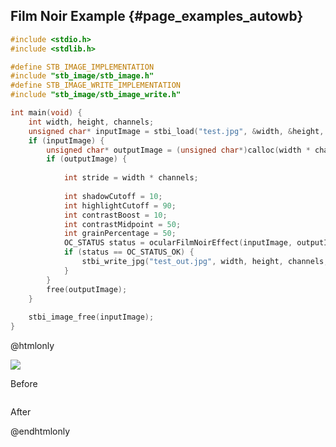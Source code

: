 ## Film Noir Example {#page_examples_autowb}

```c
#include <stdio.h>
#include <stdlib.h>

#define STB_IMAGE_IMPLEMENTATION
#include "stb_image/stb_image.h"
#define STB_IMAGE_WRITE_IMPLEMENTATION
#include "stb_image/stb_image_write.h"

int main(void) {  
    int width, height, channels;  
    unsigned char* inputImage = stbi_load("test.jpg", &width, &height, &channels, 0);  
    if (inputImage) {  
        unsigned char* outputImage = (unsigned char*)calloc(width * channels * height * sizeof(unsigned char), 1);  
        if (outputImage) {  
  
            int stride = width * channels;  
    
            int shadowCutoff = 10;
            int highlightCutoff = 90;
            int contrastBoost = 10;
            int contrastMidpoint = 50;
            int grainPercentage = 50;
            OC_STATUS status = ocularFilmNoirEffect(inputImage, outputImage, width, height, channels, stride, shadowCutoff, highlightCutoff, contrastBoost, contrastMidpoint, grainPercentage);
            if (status == OC_STATUS_OK) {
                stbi_write_jpg("test_out.jpg", width, height, channels, outputImage, 100);  
            }
        }  
        free(outputImage);  
    }  
  
    stbi_image_free(inputImage);  
}
```

@htmlonly
<div class="sample-images">
    <div class="img-with-text">
        <img src="film_noir.jpg"/>
        <p>Before</p>
    </div>
    <div class="img-with-text">
        <img src="awb_out.jpg" alt=""/>
        <p>After</p>
    </div>
</div>
@endhtmlonly
